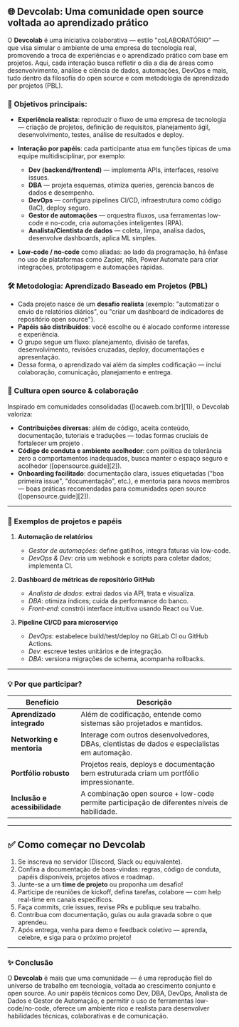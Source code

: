 ## 🌐 Devcolab: Uma comunidade open source voltada ao aprendizado prático

O **Devcolab** é uma iniciativa colaborativa — estilo "coLABORATÓRIO" — que visa simular o ambiente de uma empresa de tecnologia real, promovendo a troca de experiências e o aprendizado prático com base em projetos. Aqui, cada interação busca refletir o dia a dia de áreas como desenvolvimento, análise e ciência de dados, automações, DevOps e mais, tudo dentro da filosofia do open source e com metodologia de aprendizado por projetos (PBL).

### 🎯 Objetivos principais:

* **Experiência realista**: reproduzir o fluxo de uma empresa de tecnologia — criação de projetos, definição de requisitos, planejamento ágil, desenvolvimento, testes, análise de resultados e deploy.
* **Interação por papéis**: cada participante atua em funções típicas de uma equipe multidisciplinar, por exemplo:

  * **Dev (backend/frontend)** — implementa APIs, interfaces, resolve issues.
  * **DBA** — projeta esquemas, otimiza queries, gerencia bancos de dados e desempenho.
  * **DevOps** — configura pipelines CI/CD, infraestrutura como código (IaC), deploy seguro.
  * **Gestor de automações** — orquestra fluxos, usa ferramentas low-code e no-code, cria automações inteligentes (RPA).
  * **Analista/Cientista de dados** — coleta, limpa, analisa dados, desenvolve dashboards, aplica ML simples.
* **Low‑code / no‑code** como aliadas: ao lado da programação, há ênfase no uso de plataformas como Zapier, n8n, Power Automate para criar integrações, prototipagem e automações rápidas.

### 🛠 Metodologia: Aprendizado Baseado em Projetos (PBL)

* Cada projeto nasce de um **desafio realista** (exemplo: "automatizar o envio de relatórios diários", ou "criar um dashboard de indicadores de repositório open source").
* **Papéis são distribuídos**: você escolhe ou é alocado conforme interesse e experiência.
* O grupo segue um fluxo: planejamento, divisão de tarefas, desenvolvimento, revisões cruzadas, deploy, documentações e apresentação.
* Dessa forma, o aprendizado vai além da simples codificação — inclui colaboração, comunicação, planejamento e entrega.

### 🌱 Cultura open source & colaboração

Inspirado em comunidades consolidadas ([locaweb.com.br][1]), o Devcolab valoriza:

* **Contribuições diversas**: além de código, aceita conteúdo, documentação, tutoriais e traduções — todas formas cruciais de fortalecer um projeto .
* **Código de conduta e ambiente acolhedor**: com política de tolerância zero a comportamentos inadequados, busca manter o espaço seguro e acolhedor ([opensource.guide][2]).
* **Onboarding facilitado**: documentação clara, issues etiquetadas ("boa primeira issue", "documentação", etc.), e mentoria para novos membros — boas práticas recomendadas para comunidades open source ([opensource.guide][2]).

---

### 🧩 Exemplos de projetos e papéis

1. **Automação de relatórios**

   * *Gestor de automações*: define gatilhos, integra faturas via low-code.
   * *DevOps & Dev*: cria um webhook e scripts para coletar dados; implementa CI.
2. **Dashboard de métricas de repositório GitHub**

   * *Analista de dados*: extrai dados via API, trata e visualiza.
   * *DBA*: otimiza índices; cuida da performance do banco.
   * *Front-end*: constrói interface intuitiva usando React ou Vue.
3. **Pipeline CI/CD para microserviço**

   * *DevOps*: estabelece build/test/deploy no GitLab CI ou GitHub Actions.
   * *Dev*: escreve testes unitários e de integração.
   * *DBA*: versiona migrações de schema, acompanha rollbacks.

---

### 💡 Por que participar?

| Benefício                     | Descrição                                                                                    |
| ----------------------------- | -------------------------------------------------------------------------------------------- |
| **Aprendizado integrado**     | Além de codificação, entende como sistemas são projetados e mantidos.                        |
| **Networking e mentoria**     | Interage com outros desenvolvedores, DBAs, cientistas de dados e especialistas em automação. |
| **Portfólio robusto**         | Projetos reais, deploys e documentação bem estruturada criam um portfólio impressionante.    |
| **Inclusão e acessibilidade** | A combinação open source + low-code permite participação de diferentes níveis de habilidade. |

---

## ✅ Como começar no Devcolab

1. Se inscreva no servidor (Discord, Slack ou equivalente).
2. Confira a documentação de boas-vindas: regras, código de conduta, papéis disponíveis, projetos ativos e roadmap.
3. Junte-se a um **time de projeto** ou proponha um desafio!
4. Participe de reuniões de kickoff, defina tarefas, colabore — com help real-time em canais específicos.
5. Faça commits, crie issues, revise PRs e publique seu trabalho.
6. Contribua com documentação, guias ou aula gravada sobre o que aprendeu.
7. Após entrega, venha para demo e feedback coletivo — aprenda, celebre, e siga para o próximo projeto!

---

### ✨ Conclusão

O **Devcolab** é mais que uma comunidade — é uma reprodução fiel do universo de trabalho em tecnologia, voltada ao crescimento conjunto e open source. Ao unir papéis técnicos como Dev, DBA, DevOps, Analista de Dados e Gestor de Automação, e permitir o uso de ferramentas low-code/no-code, oferece um ambiente rico e realista para desenvolver habilidades técnicas, colaborativas e de comunicação.
